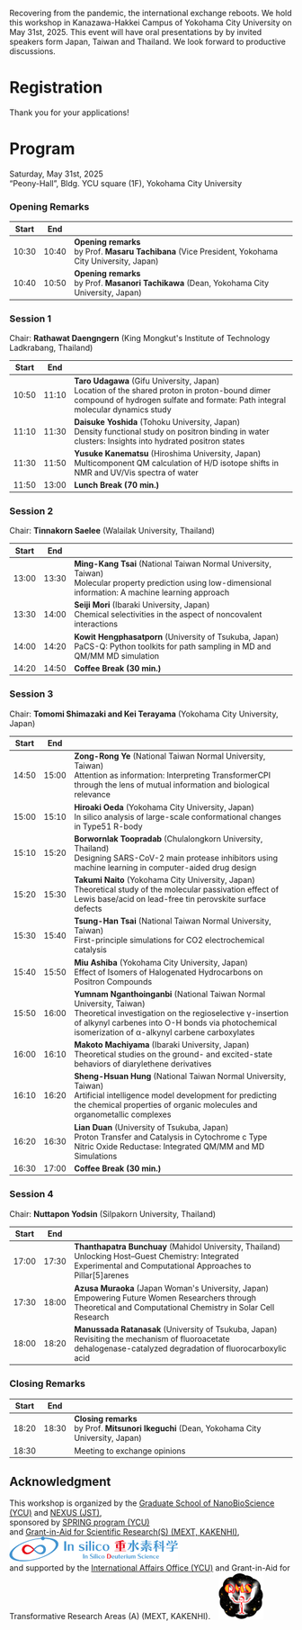 Recovering from the pandemic, the international exchange reboots. We hold this workshop in Kanazawa-Hakkei Campus of Yokohama City University on May 31st, 2025. This event will have oral presentations by by invited speakers form Japan, Taiwan and Thailand. We look forward to productive discussions.


# Registration

Thank you for your applications!

# Program

Saturday, May 31st, 2025<br>
“Peony-Hall”, Bldg. YCU square (1F), Yokohama City University

### Opening Remarks

| Start | End   |         |
| :---: | :---: | :------ |
| 10:30 | 10:40 | **Opening remarks**<br>by Prof. **Masaru Tachibana** (Vice President, Yokohama City University, Japan) |
| 10:40 | 10:50 | **Opening remarks**<br>by Prof. **Masanori Tachikawa** (Dean, Yokohama City University, Japan) |

### Session 1

Chair: **Rathawat Daengngern** (King Mongkut's Institute of Technology Ladkrabang, Thailand)

| Start | End   |         |
| :---: | :---: | :------ |
| 10:50 | 11:10 | **Taro Udagawa** (Gifu University, Japan)<br>Location of the shared proton in proton-bound dimer compound of hydrogen sulfate and formate: Path integral molecular dynamics study |
| 11:10 | 11:30 | **Daisuke Yoshida** (Tohoku University, Japan)<br>Density functional study on positron binding in water clusters: Insights into hydrated positron states |
| 11:30 | 11:50 | **Yusuke Kanematsu** (Hiroshima University, Japan)<br>Multicomponent QM calculation of H/D isotope shifts in NMR and UV/Vis spectra of water |
| 11:50 | 13:00 | **Lunch Break (70 min.)** |

### Session 2

Chair: **Tinnakorn Saelee** (Walailak University, Thailand)  

| Start | End   |         |
| :---: | :---: | :------ |
| 13:00 | 13:30 | **Ming-Kang Tsai** (National Taiwan Normal University, Taiwan)<br>Molecular property prediction using low-dimensional information: A machine learning approach |
| 13:30 | 14:00 | **Seiji Mori** (Ibaraki University, Japan)<br>Chemical selectivities in the aspect of noncovalent interactions |
| 14:00 | 14:20 | **Kowit Hengphasatporn** (University of Tsukuba, Japan)<br>PaCS-Q: Python toolkits for path sampling in MD and QM/MM MD simulation |
| 14:20 | 14:50 | **Coffee Break (30 min.)** |

### Session 3

Chair: **Tomomi Shimazaki and Kei Terayama** (Yokohama City University, Japan)

| Start | End   |         |
| :---: | :---: | :------ |
| 14:50 | 15:00 | **Zong-Rong Ye** (National Taiwan Normal University, Taiwan)<br>Attention as information: Interpreting TransformerCPI through the lens of mutual information and biological relevance |
| 15:00 | 15:10 | **Hiroaki Oeda** (Yokohama City University, Japan)<br>In silico analysis of large-scale conformational changes in Type51 R-body |
| 15:10 | 15:20 | **Borwornlak Toopradab** (Chulalongkorn University, Thailand)<br>Designing SARS-CoV-2 main protease inhibitors using machine learning in computer-aided drug design |
| 15:20 | 15:30 | **Takumi Naito** (Yokohama City University, Japan)<br>Theoretical study of the molecular passivation effect of Lewis base/acid on lead-free tin perovskite surface defects |
| 15:30 | 15:40 | **Tsung-Han Tsai** (National Taiwan Normal University, Taiwan)<br>First-principle simulations for CO2 electrochemical catalysis |
| 15:40 | 15:50 | **Miu Ashiba** (Yokohama City University, Japan)<br>Effect of Isomers of Halogenated Hydrocarbons on Positron Compounds |
| 15:50 | 16:00 | **Yumnam Nganthoinganbi** (National Taiwan Normal University, Taiwan)<br>Theoretical investigation on the regioselective γ-insertion of alkynyl carbenes into O-H bonds via photochemical isomerization of α-alkynyl carbene carboxylates |
| 16:00 | 16:10 | **Makoto Machiyama** (Ibaraki University, Japan)<br>Theoretical studies on the ground- and excited-state behaviors of diarylethene derivatives |
| 16:10 | 16:20 | **Sheng-Hsuan Hung** (National Taiwan Normal University, Taiwan)<br>Artificial intelligence model development for predicting the chemical properties of organic molecules and organometallic complexes |
| 16:20 | 16:30 | **Lian Duan** (University of Tsukuba, Japan)<br>Proton Transfer and Catalysis in Cytochrome c Type Nitric Oxide Reductase: Integrated QM/MM and MD Simulations |
| 16:30 | 17:00 | **Coffee Break (30 min.)** |

### Session 4

Chair: **Nuttapon Yodsin** (Silpakorn University, Thailand)

| Start | End   |         |
| :---: | :---: | :------ |
| 17:00 | 17:30 | **Thanthapatra Bunchuay** (Mahidol University, Thailand)<br>Unlocking Host–Guest Chemistry: Integrated Experimental and Computational Approaches to Pillar[5]arenes |
| 17:30 | 18:00 | **Azusa Muraoka** (Japan Woman's University, Japan)<br>Empowering Future Women Researchers through Theoretical and Computational Chemistry in Solar Cell Research |
| 18:00 | 18:20 | **Manussada Ratanasak** (University of Tsukuba, Japan)<br>Revisiting the mechanism of fluoroacetate dehalogenase-catalyzed degradation of fluorocarboxylic acid |

### Closing Remarks

| Start | End   |         |
| :---: | :---: | :------ |
| 18:20 | 18:30 | **Closing remarks**<br>by Prof. **Mitsunori Ikeguchi** (Dean, Yokohama City University, Japan) |
| 18:30 |       | Meeting to exchange opinions |


## Acknowledgment

This workshop is organized by the [Graduate School of NanoBioScience (YCU)](https://www.yokohama-cu.ac.jp/english/academics/graduate/nanobio/index.html) and [NEXUS (JST)](https://www.jst.go.jp/aspire/nexus/y-tec/theme/2024/vol014.html),<br>sponsored by [SPRING program (YCU)](https://www.yokohama-cu.ac.jp/spring/English/index.html)<br>and [Grant-in-Aid for Scientific Research(S) (MEXT, KAKENHI)](https://www.jsps.go.jp/j-grantsinaid/12_kiban/ichiran_r7.html#u20250322182021),&emsp;<img src="./deuterium_2.png" width="300" ><br>and supported by the [International Affairs Office (YCU)](https://www.yokohama-cu.ac.jp/english/global/international/index.html) and Grant-in-Aid for Transformative Research Areas (A) (MEXT, KAKENHI).&emsp;<img src="./QMS-logo.jpg" width="80">
